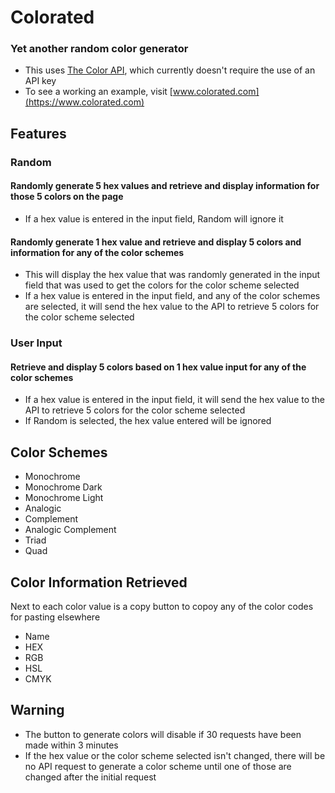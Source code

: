 # Colorated

### Yet another random color generator
- This uses [The Color API](https://www.thecolorapi.com), which currently doesn't require the use of an API key
- To see a working an example, visit [www.colorated.com](https://www.colorated.com)

## Features

### Random

#### Randomly generate 5 hex values and retrieve and display information for those 5 colors on the page
- If a hex value is entered in the input field, Random will ignore it

#### Randomly generate 1 hex value and retrieve and display 5 colors and information for any of the color schemes
- This will display the hex value that was randomly generated in the input field that was used to get the colors for the color scheme selected
- If a hex value is entered in the input field, and any of the color schemes are selected, it will send the hex value to the API to retrieve 5 colors for the color scheme selected

### User Input

#### Retrieve and display 5 colors based on 1 hex value input for any of the color schemes
- If a hex value is entered in the input field, it will send the hex value to the API to retrieve 5 colors for the color scheme selected
- If Random is selected, the hex value entered will be ignored

## Color Schemes
- Monochrome
- Monochrome Dark
- Monochrome Light
- Analogic
- Complement
- Analogic Complement
- Triad
- Quad

## Color Information Retrieved

Next to each color value is a copy button to copoy any of the color codes for pasting elsewhere

- Name
- HEX
- RGB
- HSL
- CMYK

## Warning
- The button to generate colors will disable if 30 requests have been made within 3 minutes
- If the hex value or the color scheme selected isn't changed, there will be no API request to generate a color scheme until one of those are changed after the initial request